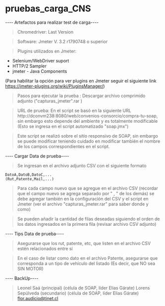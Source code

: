 # pruebas_carga_CNS
 ---- Artefactos para realizar test de carga----
 
 > Chromedriver: Last Version 
 
 > Software: Jmeter V. 3.2 r1790748 o superior
 
 > Plugins utilizados en Jmeter: 
 
 
   - Selenium/WebDriver suport
   - HTTP/2 Sampler
   - jmeter - Java Components
   
   (Para habilitar la opción para ver plugins en Jmeter seguir el siguiente link https://jmeter-plugins.org/wiki/PluginsManager/)
 
 > Pasos para ejecutar la prueba : Descargar archivo comprimido adjunto ("capturas_jmeter".rar )
 
 > URL de prueba: En el script se basó en la siguiente URL http://dconvm238:8080/web/convenios-consorcio/compra-tu-soap, sin embargo esto depende del ambiente y es totalmente modificable (Esto se ingresa en el script automatizado "soap.jmx")
 
 > Este script se realizó sobre el sitio responsivo de SOAP, sin embargo se puede modificar teniendo cuidado en modificar también el nombre de los campos correspondientes en el script.
 
 ---- Cargar Data de prueba----
 
 > Se ingresan en el archivo adjunto CSV con el siguiente formato
 
    DatoA,DatoB,DatoC,...
    (Rut,Patente,Mail,...)
    
 > Para cada campo nuevo que se agregue en el archivo CSV (recordar que el campo nuevo se agrega separado por " , " de los demás) se debe agregar también en la configuración del CSV y el script en Jmeter (ver el archivo "capturas_jmeter.rar" para saber donde y como)
 
 > Se pueden añadir la cantidad de filas deseadas siguiendo el orden de los datos ingresados en la primera fila (revisar archivo CSV adjunto)
 
 
 ---- Tips Data de prueba----
 
 > Asegurarse que los rut, patente, etc, que listen en el archivo CSV estén relacionados entre sí
 
 > En el caso de listar como dato en el archivo Patente, asegurarse que corresponda a un tipo de vehículo del listado (Es decir, que NO sea SIN MOTOR)
 
 
---- BackUp----

> Leonel Saá (principal) (célula de SOAP, líder Elias Gárate)
> Lorens Sepúlveda (secundario) (célula de SOAP, líder Elias Gárate)
> flor.audicio@tinet.cl
                    

